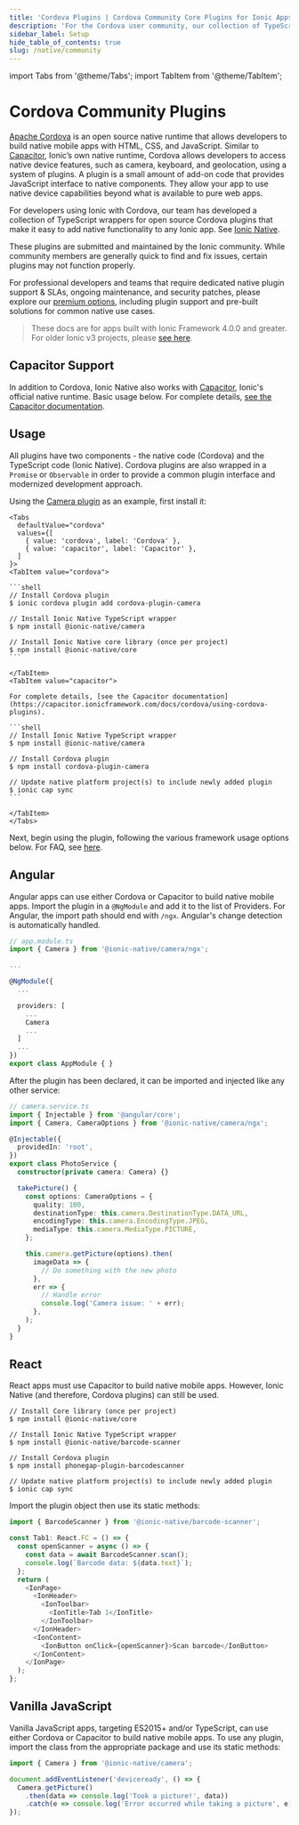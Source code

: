 ```yaml
---
title: 'Cordova Plugins | Cordova Community Core Plugins for Ionic Apps'
description: 'For the Cordova user community, our collection of TypeScript wrappers for open source Cordova core plugins easily add native functionality to any Ionic app.'
sidebar_label: Setup
hide_table_of_contents: true
slug: /native/community
---
```


import Tabs from '@theme/Tabs';
import TabItem from '@theme/TabItem';

# Cordova Community Plugins

[Apache Cordova](https://cordova.apache.org/) is an open source native runtime that allows developers to build native mobile apps with HTML, CSS, and JavaScript. Similar to [Capacitor](https://capacitorjs.com/), Ionic’s own native runtime, Cordova allows developers to access native device features, such as camera, keyboard, and geolocation, using a system of plugins. A plugin is a small amount of add-on code that provides JavaScript interface to native components. They allow your app to use native device capabilities beyond what is available to pure web apps.

For developers using Ionic with Cordova, our team has developed a collection of TypeScript wrappers for open source Cordova plugins that make it easy to add native functionality to any Ionic app. See [Ionic Native](https://github.com/ionic-team/ionic-native).

These plugins are submitted and maintained by the Ionic community. While community members are generally quick to find and fix issues, certain plugins may not function properly.

For professional developers and teams that require dedicated native plugin support & SLAs, ongoing maintenance, and security patches, please explore our [premium options](https://ionicframework.com/native), including plugin support and pre-built solutions for common native use cases.

<intro-end />

> These docs are for apps built with Ionic Framework 4.0.0 and greater. For older Ionic v3 projects, please [see here](https://ionicframework.com/docs/v3/native).

## Capacitor Support

In addition to Cordova, Ionic Native also works with [Capacitor](https://capacitor.ionicframework.com), Ionic's official native runtime. Basic usage below. For complete details, [see the Capacitor documentation](https://capacitor.ionicframework.com/docs/cordova/using-cordova-plugins).

## Usage

All plugins have two components - the native code (Cordova) and the TypeScript code (Ionic Native).
Cordova plugins are also wrapped in a `Promise` or `Observable` in order to provide a common plugin interface and modernized development approach.

Using the [Camera plugin](native/camera.md) as an example, first install it:

````mdx-code-block
<Tabs
  defaultValue="cordova"
  values={[
    { value: 'cordova', label: 'Cordova' },
    { value: 'capacitor', label: 'Capacitor' },
  ]
}>
<TabItem value="cordova">

```shell
// Install Cordova plugin
$ ionic cordova plugin add cordova-plugin-camera

// Install Ionic Native TypeScript wrapper
$ npm install @ionic-native/camera

// Install Ionic Native core library (once per project)
$ npm install @ionic-native/core
```

</TabItem>
<TabItem value="capacitor">

For complete details, [see the Capacitor documentation](https://capacitor.ionicframework.com/docs/cordova/using-cordova-plugins).

```shell
// Install Ionic Native TypeScript wrapper
$ npm install @ionic-native/camera

// Install Cordova plugin
$ npm install cordova-plugin-camera

// Update native platform project(s) to include newly added plugin
$ ionic cap sync
```

</TabItem>
</Tabs>
````

Next, begin using the plugin, following the various framework usage options below. For FAQ, see [here](native-faq.md).

## Angular

Angular apps can use either Cordova or Capacitor to build native mobile apps. Import the plugin in a `@NgModule` and add it to the list of Providers. For Angular, the import path should end with `/ngx`. Angular's change detection is automatically handled.

```typescript
// app.module.ts
import { Camera } from '@ionic-native/camera/ngx';

...

@NgModule({
  ...

  providers: [
    ...
    Camera
    ...
  ]
  ...
})
export class AppModule { }
```

After the plugin has been declared, it can be imported and injected like any other service:

```typescript
// camera.service.ts
import { Injectable } from '@angular/core';
import { Camera, CameraOptions } from '@ionic-native/camera/ngx';

@Injectable({
  providedIn: 'root',
})
export class PhotoService {
  constructor(private camera: Camera) {}

  takePicture() {
    const options: CameraOptions = {
      quality: 100,
      destinationType: this.camera.DestinationType.DATA_URL,
      encodingType: this.camera.EncodingType.JPEG,
      mediaType: this.camera.MediaType.PICTURE,
    };

    this.camera.getPicture(options).then(
      imageData => {
        // Do something with the new photo
      },
      err => {
        // Handle error
        console.log('Camera issue: ' + err);
      },
    );
  }
}
```

## React

React apps must use Capacitor to build native mobile apps. However, Ionic Native (and therefore, Cordova plugins) can still be used.

```shell-session
// Install Core library (once per project)
$ npm install @ionic-native/core

// Install Ionic Native TypeScript wrapper
$ npm install @ionic-native/barcode-scanner

// Install Cordova plugin
$ npm install phonegap-plugin-barcodescanner

// Update native platform project(s) to include newly added plugin
$ ionic cap sync
```

Import the plugin object then use its static methods:

```typescript
import { BarcodeScanner } from '@ionic-native/barcode-scanner';

const Tab1: React.FC = () => {
  const openScanner = async () => {
    const data = await BarcodeScanner.scan();
    console.log(`Barcode data: ${data.text}`);
  };
  return (
    <IonPage>
      <IonHeader>
        <IonToolbar>
          <IonTitle>Tab 1</IonTitle>
        </IonToolbar>
      </IonHeader>
      <IonContent>
        <IonButton onClick={openScanner}>Scan barcode</IonButton>
      </IonContent>
    </IonPage>
  );
};
```

## Vanilla JavaScript

Vanilla JavaScript apps, targeting ES2015+ and/or TypeScript, can use either Cordova or Capacitor to build native mobile apps. To use any plugin, import the class from the appropriate package and use its static methods:

```js
import { Camera } from '@ionic-native/camera';

document.addEventListener('deviceready', () => {
  Camera.getPicture()
    .then(data => console.log('Took a picture!', data))
    .catch(e => console.log('Error occurred while taking a picture', e));
});
```
